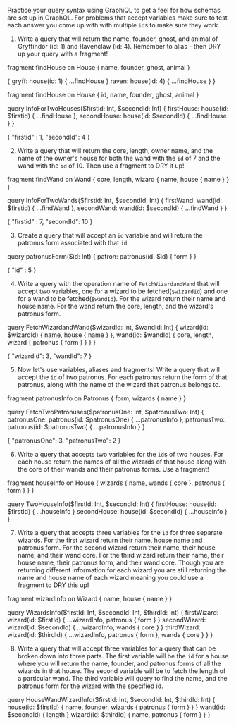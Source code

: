 Practice your query syntax using GraphiQL to get a feel for how schemas are set up in GraphQL. For problems that accept variables make sure to test each answer you come up with with multiple `id`s to make sure they work.

1. Write a query that will return the name, founder, ghost, and animal of Gryffindor (id: 1) and Ravenclaw (id: 4). Remember to alias - then DRY up your query with a fragment!

fragment findHouse on House {
  name,
  founder,
  ghost,
  animal
}

{
  gryff: house(id: 1) {
    ...findHouse
  }
  raven: house(id: 4) {
    ...findHouse
  }
}

fragment findHouse on House {
  id,
  name,
  founder,
  ghost,
  animal 
}

query InfoForTwoHouses($firstid: Int, $secondId: Int) {
  firstHouse: house(id: $firstid) {
    ...findHouse
  },
  secondHouse: house(id: $secondId) {
    ...findHouse 
  }
}

{
  "firstid" : 1,
  "secondId": 4
}

2. Write a query that will return the core, length, owner name, and the name of the owner's house for both the wand with the `id` of 7 and the wand with the `id` of 10. Then use a fragment to DRY it up!

fragment findWand on Wand {
  core,
  length,
  wizard {
    name,
    house {
      name
    }
  }
}

query InfoForTwoWands($firstid: Int, $secondId: Int) {
  firstWand: wand(id: $firstid) {
    ...findWand
  },
  secondWand: wand(id: $secondId) {
    ...findWand
  }
}

{
  "firstid" : 7,
  "secondId": 10
}

3. Create a query that will accept an `id` variable and will return the patronus form associated with that `id`.

query patronusForm($id: Int) {
  patron: patronus(id: $id) {
    form
  }
}

{
  "id" : 5
}

4. Write a query with the operation name of `FetchWizardandWand` that will accept two variables, one for a wizard to be fetched(`$wizardId`) and one for a wand to be fetched(`$wandId`). For the wizard return their name and house name. For the wand return the core, length, and the wizard's patronus form.

query FetchWizardandWand($wizardId: Int, $wandId: Int) {
  wizard(id: $wizardId) {
    name,
    house {
      name 
    }
  },
  wand(id: $wandId) {
    core,
    length,
    wizard {
      patronus {
        form
      }
    }
  }
}

{
  "wizardId": 3,
  "wandId": 7
}

5. Now let's use variables, aliases and fragments! Write a query that will accept the `id` of two patronus. For each patronus return the form of that patronus, along with the name of the wizard that patronus belongs to.

fragment patronusInfo on Patronus {
  form,
  wizards {
    name 
  }
}

query FetchTwoPatronuses($patronusOne: Int, $patronusTwo: Int) {
  patronusOne: patronus(id: $patronusOne) {
    ...patronusInfo
  },
  patronusTwo: patronus(id: $patronusTwo) {
    ...patronusInfo
  }
}

{
  "patronusOne": 3,
  "patronusTwo": 2
}

6. Write a query that accepts two variables for the `id`s of two houses. For each house return the names of all the wizards of that house along with the core of their wands and their patronus forms. Use a fragment!

fragment houseInfo on House {
  wizards {
    name,
    wands {
      core
    },
    patronus {
      form
    }
  }
}

query TwoHouseInfo($firstId: Int, $secondId: Int) {
  firstHouse: house(id: $firstId) {
    ...houseInfo
  }
  secondHouse: house(id: $secondId) {
    ...houseInfo
  }
}

7. Write a query that accepts three variables for the `id` for three separate wizards. For the first wizard return their name, house name and patronus form. For the second wizard return their name, their house name, and their wand core. For the third wizard return their name, their house name, their patronus form, and their wand core. Though you are returning different information for each wizard you are still returning the name and house name of each wizard meaning you could use a fragment to DRY this up!

fragment wizardInfo on Wizard {
  name,
  house {
    name
  }
}

query WizardsInfo($firstId: Int, $secondId: Int, $thirdId: Int) {
  firstWizard: wizard(id: $firstId) {
    ...wizardInfo,
    patronus {
      form
    }
  }
  secondWizard: wizard(id: $secondId) {
    ...wizardInfo,
    wands {
      core
    }
  }
  thirdWizard: wizard(id: $thirdId) {
    ...wizardInfo,
    patronus {
      form
    },
    wands {
      core
    }
  }
}

8. Write a query that will accept three variables for a query that can be broken down into three parts. The first variable will be the `id` for a house where you will return the name, founder, and patronus forms of all the wizards in that house. The second variable will be to fetch the length of a particular wand. The third variable will query to find the name, and the patronus form for the wizard with the specified id.

query HouseWandWizardInfo($firstId: Int, $secondId: Int, $thirdId: Int) {
  house(id: $firstId) {
    name,
    founder,
    wizards {
      patronus {
        form
      }
    }
  }
  wand(id: $secondId) {
    length
  }
  wizard(id: $thirdId) {
    name,
    patronus {
      form
    }
  }
}